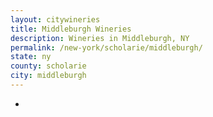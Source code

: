 ```yaml
---
layout: citywineries
title: Middleburgh Wineries
description: Wineries in Middleburgh, NY
permalink: /new-york/scholarie/middleburgh/
state: ny
county: scholarie
city: middleburgh
---
```

-

